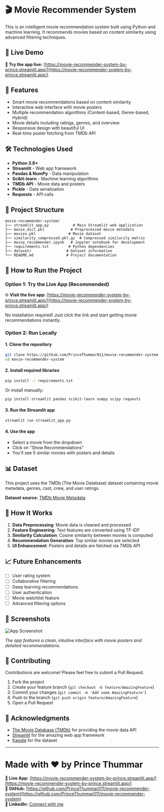 # 🎬 Movie Recommender System

This is an intelligent movie recommendation system built using Python and machine learning. It recommends movies based on content similarity using advanced filtering techniques.

## 🌟 Live Demo
**🚀 Try the app live:** [https://movie-recommender-system-by-prince.streamlit.app/](https://movie-recommender-system-by-prince.streamlit.app/)

## 📌 Features

- Smart movie recommendations based on content similarity
- Interactive web interface with movie posters
- Multiple recommendation algorithms (Content-based, Genre-based, Hybrid)
- Movie details including ratings, genres, and overview
- Responsive design with beautiful UI
- Real-time poster fetching from TMDb API

## 🛠️ Technologies Used

- **Python 3.8+**
- **Streamlit** - Web app framework
- **Pandas & NumPy** - Data manipulation
- **Scikit-learn** - Machine learning algorithms
- **TMDb API** - Movie data and posters
- **Pickle** - Data serialization
- **Requests** - API calls

## 📁 Project Structure

```
movie-recommender-system/
├── streamlit_app.py           # Main Streamlit web application
├── movie_dict.pkl            # Preprocessed movie metadata
├── movies.pkl               # Movie dataset
├── similarity_compressed.pkl.gz  # Compressed similarity matrix
├── movie_recommender.ipynb   # Jupyter notebook for development
├── requirements.txt         # Python dependencies
├── dataset/                # Dataset information
└── README.md               # Project documentation
```

## 🚀 How to Run the Project

### Option 1: Try the Live App (Recommended)
🌐 **Visit the live app:** [https://movie-recommender-system-by-prince.streamlit.app/](https://movie-recommender-system-by-prince.streamlit.app/)

No installation required! Just click the link and start getting movie recommendations instantly.

### Option 2: Run Locally

#### 1. Clone the repository
```bash
git clone https://github.com/PrinceThummar011/movie-recommender-system.git
cd movie-recommender-system
```

#### 2. Install required libraries
```bash
pip install -r requirements.txt
```

Or install manually:
```bash
pip install streamlit pandas scikit-learn numpy scipy requests
```

#### 3. Run the Streamlit app
```bash
streamlit run streamlit_app.py
```

#### 4. Use the app
- Select a movie from the dropdown
- Click on "Show Recommendations"  
- You'll see 5 similar movies with posters and details

## 📊 Dataset
This project uses the TMDb (The Movie Database) dataset containing movie metadata, genres, cast, crew, and user ratings.

**Dataset source:** [TMDb Movie Metadata](https://www.kaggle.com/datasets/tmdb/tmdb-movie-metadata)

## 🤖 How It Works

1. **Data Preprocessing**: Movie data is cleaned and processed
2. **Feature Engineering**: Text features are converted using TF-IDF
3. **Similarity Calculation**: Cosine similarity between movies is computed
4. **Recommendation Generation**: Top similar movies are selected
5. **UI Enhancement**: Posters and details are fetched via TMDb API

## 📈 Future Enhancements

- [ ] User rating system
- [ ] Collaborative filtering
- [ ] Deep learning recommendations
- [ ] User authentication
- [ ] Movie watchlist feature
- [ ] Advanced filtering options

## 📸 Screenshots

![App Screenshot](https://via.placeholder.com/800x400/4CAF50/white?text=Movie+Recommender+App)

*The app features a clean, intuitive interface with movie posters and detailed recommendations.*

## 🤝 Contributing

Contributions are welcome! Please feel free to submit a Pull Request.

1. Fork the project
2. Create your feature branch (`git checkout -b feature/AmazingFeature`)
3. Commit your changes (`git commit -m 'Add some AmazingFeature'`)
4. Push to the branch (`git push origin feature/AmazingFeature`)
5. Open a Pull Request


## 🙏 Acknowledgments

- [The Movie Database (TMDb)](https://www.themoviedb.org/) for providing the movie data API
- [Streamlit](https://streamlit.io/) for the amazing web app framework
- [Kaggle](https://www.kaggle.com/) for the dataset

---

# Made with ❤️ by Prince Thummar
**🔗 Live App:** [https://movie-recommender-system-by-prince.streamlit.app/](https://movie-recommender-system-by-prince.streamlit.app/)  
**📱 GitHub:** [https://github.com/PrinceThummar011/movie-recommender-system](https://github.com/PrinceThummar011/movie-recommender-system)  
**💼 LinkedIn:** [Connect with me]([https://www.linkedin.com/in/prince2005](https://www.linkedin.com/in/prince2005/))
